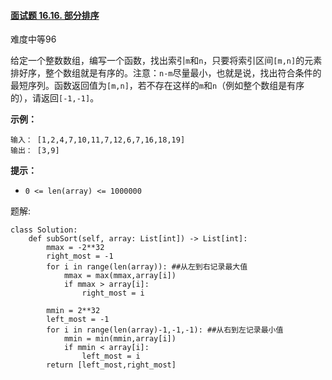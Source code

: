 #### [面试题 16.16. 部分排序](https://leetcode-cn.com/problems/sub-sort-lcci/)

难度中等96

给定一个整数数组，编写一个函数，找出索引`m`和`n`，只要将索引区间`[m,n]`的元素排好序，整个数组就是有序的。注意：`n-m`尽量最小，也就是说，找出符合条件的最短序列。函数返回值为`[m,n]`，若不存在这样的`m`和`n`（例如整个数组是有序的），请返回`[-1,-1]`。

**示例：**

```
输入： [1,2,4,7,10,11,7,12,6,7,16,18,19]
输出： [3,9]
```

**提示：**

- `0 <= len(array) <= 1000000`

题解: 

```
class Solution:
    def subSort(self, array: List[int]) -> List[int]:
        mmax = -2**32
        right_most = -1
        for i in range(len(array)): ##从左到右记录最大值
            mmax = max(mmax,array[i])
            if mmax > array[i]:
                right_most = i
        
        mmin = 2**32
        left_most = -1
        for i in range(len(array)-1,-1,-1): ##从右到左记录最小值
            mmin = min(mmin,array[i])
            if mmin < array[i]:
                left_most = i
        return [left_most,right_most]
```


